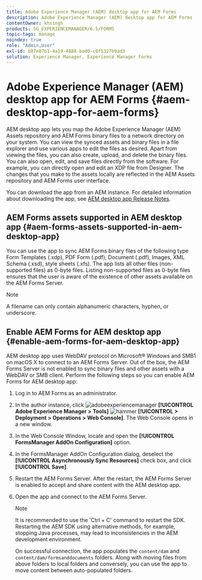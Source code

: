 ```yaml
---
title: Adobe Experience Manager (AEM) desktop app for AEM Forms
description: Adobe Experience Manager (AEM) desktop app for AEM Forms
contentOwner: khsingh
products: SG_EXPERIENCEMANAGER/6.5/FORMS
topic-tags: manage
noindex: true
role: "Admin,User"
exl-id: b87e07b1-4a19-4888-bad0-c0f5327b9ad3
solution: Experience Manager, Experience Manager Forms
---
```

# Adobe Experience Manager (AEM) desktop app for AEM Forms {#aem-desktop-app-for-aem-forms}

AEM desktop app lets you map the Adobe Experience Manager (AEM) Assets repository and AEM Forms binary files to a network directory on your system. You can view the synced assets and binary files in a file explorer and use various apps to edit the files as desired. Apart from viewing the files, you can also create, upload, and delete the binary files. You can also open, edit, and save files directly from the software. For example, you can directly open and edit an XDP file from Designer. The changes that you make to the assets locally are reflected in the AEM Assets repository and AEM Forms user interface.

You can download the app from an AEM instance. For detailed information about downloading the app, see [AEM desktop app Release Notes](https://experienceleague.adobe.com/docs/experience-manager-desktop-app/using/release-notes.html?lang=en).

## AEM Forms assets supported in AEM desktop app {#aem-forms-assets-supported-in-aem-desktop-app}

You can use the app to sync AEM Forms binary files of the following type Form Templates (.xdp), PDF Form (.pdf), Document (.pdf), Images, XML Schema (.xsd), style sheets (.xfs). The app lists all other files (non-supported files) as 0-byte files. Listing non-supported files as 0-byte files ensures that the user is aware of the existence of other assets available on the AEM Forms Server.

>[!NOTE]
>
>A filename can only contain alphanumeric characters, hyphen, or underscore.

## Enable AEM Forms for AEM desktop app {#enable-aem-forms-for-aem-desktop-app}

AEM desktop app uses WebDAV protocol on Microsoft&reg; Windows and SMB1 on macOS X to connect to an AEM Forms Server. Out of the box, the AEM Forms Server is not enabled to sync binary files and other assets with a WebDAV or SMB client. Perform the following steps so you can enable AEM Forms for AEM desktop app:

1. Log in to AEM Forms as an administrator.
1. In the author instance, click ![adobeexperiencemanager](assets/adobeexperiencemanager.png) **[!UICONTROL Adobe Experience Manager > Tools]** ![hammer](assets/hammer.png) **[!UICONTROL > Deployment > Operations > Web Console]**. The Web Console opens in a new window.
1. In the Web Console Window, locate and open the **[!UICONTROL FormsManager AddOn Configuration]** option.
1. In the FormsManager AddOn Configuration dialog, deselect the **[!UICONTROL Asynchronously Sync Resources]** check box, and click **[!UICONTROL Save]**.
1. Restart the AEM Forms Server. After the restart, the AEM Forms Server is enabled to accept and share content with the AEM desktop app.
1. Open the app and connect to the AEM Forms Server.

    >[!NOTE]
    >
    > It is recommended to use the 'Ctrl + C' command to restart the SDK. Restarting the AEM SDK using alternative methods, for example, stopping Java processes, may lead to inconsistencies in the AEM development environment.

   On successful connection, the app populates the `content/dam` and `content/dam/formsanddocuments` folders. Along with moving files from above folders to local folders and conversely, you can use the app to move content between auto-populated folders.
